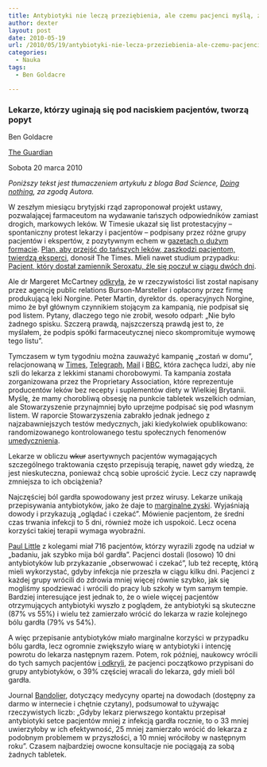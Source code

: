 ```yaml
---
title: Antybiotyki nie leczą przeziębienia, ale czemu pacjenci myślą, że leczą?
author: dexter
layout: post
date: 2010-05-19
url: /2010/05/19/antybiotyki-nie-lecza-przeziebienia-ale-czemu-pacjenci-mysla-ze-lecza/
categories:
  - Nauka
tags:
  - Ben Goldacre

---
```

### Lekarze, którzy uginają się pod naciskiem pacjentów, tworzą popyt

Ben Goldacre
  
[The Guardian][1]
  
Sobota 20 marca 2010

_Poniższy tekst jest tłumaczeniem artykułu z bloga Bad Science, [Doing nothing][2], za zgodą Autora._

W zeszłym miesiącu brytyjski rząd zaproponował projekt ustawy, pozwalającej farmaceutom na wydawanie tańszych odpowiedników zamiast drogich, markowych leków. W Timesie ukazał się list protestacyjny &#8211; spontaniczny protest lekarzy i pacjentów &#8211; podpisany przez różne grupy pacjentów i ekspertów, z pozytywnym echem w [gazetach o dużym formacie][3]. [Plan, aby przejść do tańszych leków, zaszkodzi pacjentom, twierdzą eksperci][4], donosił The Times. Mieli nawet studium przypadku: [Pacjent, który dostał zamiennik Seroxatu, źle się poczuł w ciągu dwóch dni][5].

<!--more-->

Ale dr Margeret McCartney [odkryła][6], że w rzeczywistości list został napisany przez agencję public relations Burson-Marsteller i opłacony przez firmę produkującą leki Norgine. Peter Martin, dyrektor ds. operacyjnych Norgine, mimo że był głównym czynnikiem stojącym za kampanią, nie podpisał się pod listem. Pytany, dlaczego tego nie zrobił, wesoło odparł: &#8222;Nie było żadnego spisku. Szczerą prawdą, najszczerszą prawdą jest to, że myślałem, że podpis spółki farmaceutycznej nieco skompromituje wymowę tego listu&#8221;. 

Tymczasem w tym tygodniu można zauważyć kampanię &#8222;zostań w domu&#8221;, relacjonowaną w [Times][7], [Telegraph][8], [Mail][9] i [BBC][10], która zachęca ludzi, aby nie szli do lekarza z lekkimi stanami chorobowymi. Ta kampania została zorganizowana przez the Proprietary Association, które reprezentuje producentów leków bez recepty i suplementów diety w Wielkiej Brytanii. Myślę, że mamy chorobliwą obsesję na punkcie tabletek wszelkich odmian, ale Stowarzyszenie przynajmniej było uprzejme podpisać się pod własnym listem. W raporcie Stowarzyszenia zabrakło jednak jednego z najzabawniejszych testów medycznych, jaki kiedykolwiek opublikowano: randomizowanego kontrolowanego testu społecznych fenomenów [umedycznienia][11]. 

Lekarze w obliczu <del>wkur</del> asertywnych pacjentów wymagających szczególnego traktowania często przepisują terapię, nawet gdy wiedzą, że jest nieskuteczna, ponieważ chcą sobie uprościć życie. Lecz czy naprawdę zmniejsza to ich obciążenia?

Najczęściej ból gardła spowodowany jest przez wirusy. Lekarze unikają przepisywania antybiotyków, jako że daje to [marginalne zyski][12]. Wyjaśniają dowody i przykazują &#8222;oglądać i czekać&#8221;. Mówienie pacjentom, że średni czas trwania infekcji to 5 dni, również może ich uspokoić. Lecz ocena korzyści takiej terapii wymaga wyobraźni.

[Paul Little][13] z kolegami miał 716 pacjentów, którzy wyrazili zgodę na udział w &#8222;badaniu, jak szybko mija ból gardła&#8221;. Pacjenci dostali (losowo) 10 dni antybiotyków lub przykazanie &#8222;obserwować i czekać&#8221;, lub też receptę, którą mieli wykorzystać, gdyby infekcja nie przeszła w ciągu kilku dni. Pacjenci z każdej grupy wrócili do zdrowia mniej więcej równie szybko, jak się mogliśmy spodziewać i wrócili do pracy lub szkoły w tym samym tempie. Bardziej interesujące jest jednak to, że o wiele więcej pacjentów otrzymujących antybiotyki wyszło z poglądem, że antybiotyki są skuteczne (87% vs 55%) i wielu też zamierzało wrócić do lekarza w razie kolejnego bólu gardła (79% vs 54%). 

A więc przepisanie antybiotyków miało marginalne korzyści w przypadku bólu gardła, lecz ogromnie zwiększyło wiarę w antybiotyki i intencję powrotu do lekarza następnym razem. Potem, rok później, naukowcy wrócili do tych samych pacjentów [i odkryli][14], że pacjenci początkowo przypisani do grupy antybiotyków, o 39% częściej wracali do lekarza, gdy mieli ból gardła.

Journal [Bandolier][15], dotyczący medycyny opartej na dowodach (dostępny za darmo w internecie i chętnie czytany), podsumował to używając rzeczywistych liczb: &#8222;Gdyby lekarz pierwszego kontaktu przepisał antybiotyki setce pacjentów mniej z infekcją gardła rocznie, to o 33 mniej uwierzyłoby w ich efektywność, 25 mniej zamierzało wrócić do lekarza z podobnym problemem w przyszłości, a 10 mniej wróciłoby w następnym roku&#8221;. Czasem najbardziej owocne konsultacje nie pociągają za sobą żadnych tabletek.

 [1]: http://www.guardian.co.uk/
 [2]: http://www.badscience.net/2010/03/doing-nothing/
 [3]: http://en.wikipedia.org/wiki/Broadsheet#United_Kingdom
 [4]: http://www.timesonline.co.uk/tol/life_and_style/health/article7038590.ece
 [5]: http://www.timesonline.co.uk/tol/life_and_style/health/mental_health/article7038208.ece
 [6]: http://www.bmj.com/cgi/content/extract/340/mar17_2/c1514
 [7]: http://www.timesonline.co.uk/tol/comment/letters/article7064295.ece
 [8]: http://www.telegraph.co.uk/health/healthnews/7452590/Minor-health-complaints-strain-NHS-finances.html
 [9]: http://www.dailymail.co.uk/health/article-1258502/GPs-blame-worried-overloading-NHS.html
 [10]: http://news.bbc.co.uk/1/hi/health/8569173.stm
 [11]: http://en.wikipedia.org/wiki/Medicalization
 [12]: http://www2.cochrane.org/reviews/en/ab000023.html
 [13]: http://www.som.soton.ac.uk/about/staff/listing/profile.asp?psl3
 [14]: http://www.bmj.com/cgi/content/full/315/7104/350?view=long&pmid=9270458
 [15]: http://www.medicine.ox.ac.uk/bandolier/band44/b44-4.html